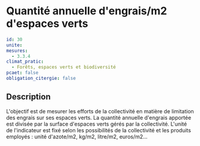 # Quantité annuelle d'engrais/m2 d'espaces verts
```yaml
id: 30
unite: 
mesures:
  - 3.3.4
climat_pratic:
  - Forêts, espaces verts et biodiversité
pcaet: false
obligation_citergie: false
```
## Description
L'objectif est de mesurer les efforts de la collectivité en matière de limitation des engrais sur ses espaces verts. La quantité annuelle d'engrais apportée est divisée par la surface d'espaces verts gérés par la collectivité. L'unité de l'indicateur est fixé selon les possibilités de la collectivité et les produits employés : unité d'azote/m2, kg/m2, litre/m2, euros/m2...



